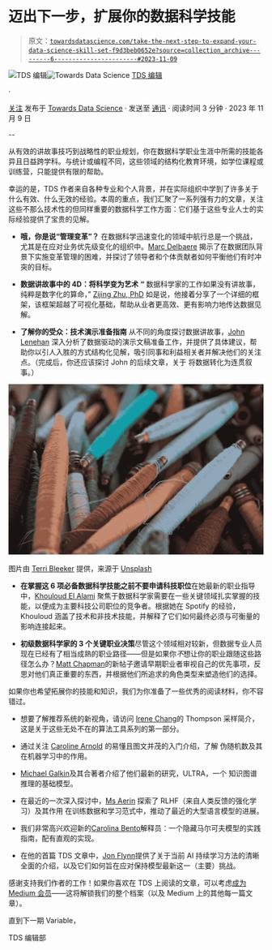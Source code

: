 # 迈出下一步，扩展你的数据科学技能

> 原文：[`towardsdatascience.com/take-the-next-step-to-expand-your-data-science-skill-set-f9d3beb0652e?source=collection_archive---------6-----------------------#2023-11-09`](https://towardsdatascience.com/take-the-next-step-to-expand-your-data-science-skill-set-f9d3beb0652e?source=collection_archive---------6-----------------------#2023-11-09)

[](https://towardsdatascience.medium.com/?source=post_page-----f9d3beb0652e--------------------------------)![TDS 编辑](https://towardsdatascience.medium.com/?source=post_page-----f9d3beb0652e--------------------------------)[](https://towardsdatascience.com/?source=post_page-----f9d3beb0652e--------------------------------)![Towards Data Science](https://towardsdatascience.com/?source=post_page-----f9d3beb0652e--------------------------------) [TDS 编辑](https://towardsdatascience.medium.com/?source=post_page-----f9d3beb0652e--------------------------------)

·

[关注](https://medium.com/m/signin?actionUrl=https%3A%2F%2Fmedium.com%2F_%2Fsubscribe%2Fuser%2F7e12c71dfa81&operation=register&redirect=https%3A%2F%2Ftowardsdatascience.com%2Ftake-the-next-step-to-expand-your-data-science-skill-set-f9d3beb0652e&user=TDS+Editors&userId=7e12c71dfa81&source=post_page-7e12c71dfa81----f9d3beb0652e---------------------post_header-----------) 发布于 [Towards Data Science](https://towardsdatascience.com/?source=post_page-----f9d3beb0652e--------------------------------) · 发送至 [通讯](https://towardsdatascience.com/newsletter?source=post_page-----f9d3beb0652e--------------------------------) · 阅读时间 3 分钟 · 2023 年 11 月 9 日

--

[](https://medium.com/m/signin?actionUrl=https%3A%2F%2Fmedium.com%2F_%2Fbookmark%2Fp%2Ff9d3beb0652e&operation=register&redirect=https%3A%2F%2Ftowardsdatascience.com%2Ftake-the-next-step-to-expand-your-data-science-skill-set-f9d3beb0652e&source=-----f9d3beb0652e---------------------bookmark_footer-----------)

从有效的讲故事技巧到战略性的职业规划，你在数据科学职业生涯中所需的技能各异且日益跨学科。与统计或编程不同，这些领域的结构化教育环境，如学位课程或训练营，只能提供有限的帮助。

幸运的是，TDS 作者来自各种专业和个人背景，并在实际组织中学到了许多关于什么有效、什么无效的经验。本周的重点，我们汇聚了一系列强有力的文章，关注这些不那么技术性的但同样重要的数据科学工作方面：它们基于这些专业人士的实际经验提供了宝贵的见解。

+   **哦，你是说“管理变革”？** 在数据科学迅速变化的领域中航行总是一个挑战，尤其是在应对业务优先级变化的组织中。[Marc Delbaere](https://medium.com/u/6fc3dd051b77?source=post_page-----f9d3beb0652e--------------------------------) 揭示了在数据团队背景下实施变革管理的困难，并探讨了领导者和个体贡献者如何平衡他们有时冲突的目标。

+   **数据讲故事中的 4D：将科学变为艺术** **“** 数据科学家的工作如果没有讲故事，纯粹是数字化的算命，” [Zijing Zhu, PhD](https://medium.com/u/7d83c09fb5d4?source=post_page-----f9d3beb0652e--------------------------------) 如是说，他接着分享了一个详细的框架，该框架超越了可视化基础，帮助从业者更高效、更有影响力地传达数据见解。

+   **了解你的受众：技术演示准备指南** 从不同的角度探讨数据讲故事，[John Lenehan](https://medium.com/u/2eb00da71bb6?source=post_page-----f9d3beb0652e--------------------------------) 深入分析了数据驱动的演示文稿准备工作，并提供了具体建议，帮助你以引人入胜的方式结构化见解，吸引同事和利益相关者并解决他们的关注点。（完成后，你还应该探讨 John 的后续文章，关于 将数据转化为连贯叙事。）

![](img/d62029dfd667cd74ba9b5e90be0d6829.png)

图片由 [Terri Bleeker](https://unsplash.com/@terri_bleeker?utm_source=medium&utm_medium=referral) 提供，来源于 [Unsplash](https://unsplash.com/?utm_source=medium&utm_medium=referral)

+   **在掌握这 6 项必备数据科学技能之前不要申请科技职位**在她最新的职业指导中，[Khouloud El Alami](https://medium.com/u/9c6a36490614?source=post_page-----f9d3beb0652e--------------------------------) 聚焦于数据科学家需要在一些关键领域扎实掌握的技能，以便成为主要科技公司职位的竞争者。根据她在 Spotify 的经验，Khouloud 涵盖了技术和非技术技能，并解释了它们如何最终必须与可衡量的影响连接起来。

+   **初级数据科学家的 3 个关键职业决策**尽管这个领域相对较新，但数据专业人员现在已经有了相当成熟的职业路径——但是如果你*不*想让你的职业跟随这些路径怎么办？[Matt Chapman](https://medium.com/u/bf7d13fc53db?source=post_page-----f9d3beb0652e--------------------------------)的新帖子邀请早期职业者审视自己的优先事项，反思对他们真正重要的东西，并根据他们所追求的角色类型来塑造他们的选择。

如果你也希望拓展你的技能和知识，我们为你准备了一些优秀的阅读材料，你不容错过。

+   想要了解推荐系统的新视角，请访问 [Irene Chang](https://medium.com/u/6d381bb66361?source=post_page-----f9d3beb0652e--------------------------------)的 Thompson 采样简介，这是关于这些无处不在的算法工具系列的第一部分。

+   通过关注 [Caroline Arnold](https://medium.com/u/9367198e7a3c?source=post_page-----f9d3beb0652e--------------------------------) 的易懂且图文并茂的入门介绍，了解 伪随机数及其在机器学习中的作用。

+   [Michael Galkin](https://medium.com/u/4d4f8ddd1e68?source=post_page-----f9d3beb0652e--------------------------------)及其合著者介绍了他们最新的研究，ULTRA，一个 知识图谱推理的基础模型。

+   在最近的一次深入探讨中，[Ms Aerin](https://medium.com/u/1d8994ad0efc?source=post_page-----f9d3beb0652e--------------------------------) 探索了 RLHF（来自人类反馈的强化学习）及其作用 在训练数据和学习范式中，推动了最近的大型语言模型的进展。

+   我们非常高兴欢迎新的[Carolina Bento](https://medium.com/u/e960c0367546?source=post_page-----f9d3beb0652e--------------------------------)解释员：一个隐藏马尔可夫模型的实践指南，配有直观的实现。

+   在他的首篇 TDS 文章中，[Jon Flynn](https://medium.com/u/a3ee742fae3?source=post_page-----f9d3beb0652e--------------------------------)提供了关于当前 AI 持续学习方法的清晰全面的介绍，以及它们如何旨在应对保持模型最新这一（主要）挑战。

感谢支持我们作者的工作！如果你喜欢在 TDS 上阅读的文章，可以考虑[成为 Medium 会员](https://bit.ly/tds-membership)——这将解锁我们的整个档案（以及 Medium 上的其他每一篇文章）。

直到下一期 Variable，

TDS 编辑部
